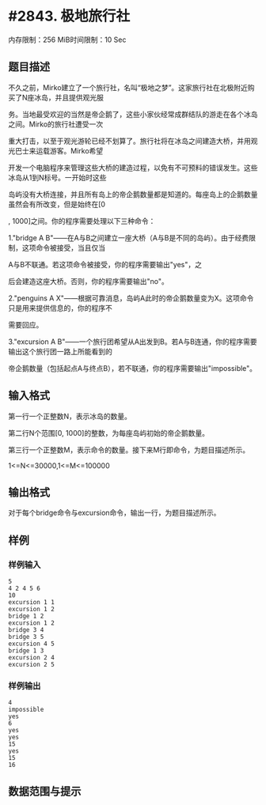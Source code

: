 # #2843. 极地旅行社

内存限制：256 MiB时间限制：10 Sec

## 题目描述

不久之前，Mirko建立了一个旅行社，名叫&ldquo;极地之梦&rdquo;。这家旅行社在北极附近购买了N座冰岛，并且提供观光服

务。当地最受欢迎的当然是帝企鹅了，这些小家伙经常成群结队的游走在各个冰岛之间。Mirko的旅行社遭受一次

重大打击，以至于观光游轮已经不划算了。旅行社将在冰岛之间建造大桥，并用观光巴士来运载游客。Mirko希望

开发一个电脑程序来管理这些大桥的建造过程，以免有不可预料的错误发生。这些冰岛从1到N标号。一开始时这些

岛屿没有大桥连接，并且所有岛上的帝企鹅数量都是知道的。每座岛上的企鹅数量虽然会有所改变，但是始终在[0

, 1000]之间。你的程序需要处理以下三种命令：

1."bridge A B"&mdash;&mdash;在A与B之间建立一座大桥（A与B是不同的岛屿）。由于经费限制，这项命令被接受，当且仅当

A与B不联通。若这项命令被接受，你的程序需要输出"yes"，之

后会建造这座大桥。否则，你的程序需要输出"no"。

2."penguins A X"&mdash;&mdash;根据可靠消息，岛屿A此时的帝企鹅数量变为X。这项命令只是用来提供信息的，你的程序不

需要回应。

3."excursion A B"&mdash;&mdash;一个旅行团希望从A出发到B。若A与B连通，你的程序需要输出这个旅行团一路上所能看到的

帝企鹅数量（包括起点A与终点B），若不联通，你的程序需要输出"impossible"。

## 输入格式

第一行一个正整数N，表示冰岛的数量。

第二行N个范围[0, 1000]的整数，为每座岛屿初始的帝企鹅数量。

第三行一个正整数M，表示命令的数量。接下来M行即命令，为题目描述所示。

1<=N<=30000,1<=M<=100000

## 输出格式

对于每个bridge命令与excursion命令，输出一行，为题目描述所示。

## 样例

### 样例输入

    
    5
    4 2 4 5 6
    10
    excursion 1 1
    excursion 1 2
    bridge 1 2
    excursion 1 2
    bridge 3 4
    bridge 3 5
    excursion 4 5
    bridge 1 3
    excursion 2 4
    excursion 2 5
    

### 样例输出

    
    4
    impossible
    yes
    6
    yes
    yes
    15
    yes
    15
    16
    
    

## 数据范围与提示
